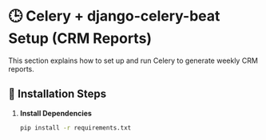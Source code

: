 # 🕒 Celery + django-celery-beat Setup (CRM Reports)

This section explains how to set up and run Celery to generate weekly CRM reports.

## 🧩 Installation Steps

1. **Install Dependencies**
   ```bash
   pip install -r requirements.txt
